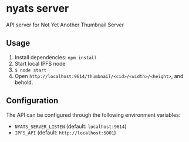 # nyats server
API server for Not Yet Another Thumbnail Server

## Usage
1. Install dependencies: `npm install`
2. Start local IPFS node
3. `$ node start`
4. Open `http://localhost:9614/thumbnail/<cid>/<width>/<height>`, and behold.

## Configuration
The API can be configured through the following environment variables:
- `NYATS_SERVER_LISTEN` (default: `localhost:9614`)
- `IPFS_API` (default: `http://localhost:5001`)
